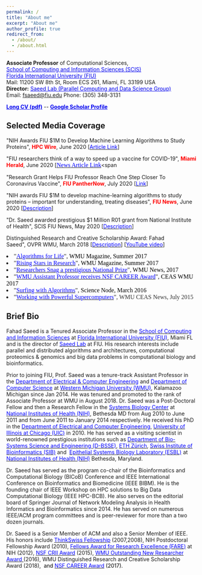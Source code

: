 ```yaml
---
permalink: /
title: "About me"
excerpt: "About me"
author_profile: true
redirect_from: 
  - /about/
  - /about.html
---
```


**Associate Professor** of Computational Sciences,\
<a href="https://www.cis.fiu.edu/" target="_blank" style="color:#0000EE;">School of Computing and Information Sciences (SCIS)</a> \
<a href="https://www.fiu.edu/" target="_blank" style="color:#0000EE;">Florida International University (FIU) </a> \
Mail: 11200 SW 8th St, Room ECS 261, Miami, FL 33199 USA\
**Director:** <a href="https://saeedlab.cis.fiu.edu/" target="_blank" style="color:#0000EE;">Saeed Lab (Parallel Computing and Data Science Group)</a>  \
Email: <fsaeed@fiu.edu> Phone: (305) 348-3131

<a href="https://users.cs.fiu.edu/~fsaeed/CV/CV_Saeed.pdf" target="_blank" style="color:#0000EE;">**Long CV (pdf)**</a> --
<a href="https://scholar.google.com/citations?user=IPXv-GQAAAAJ&hl=en" target="_blank" style="color:#0000EE;">**Google Scholar Profile**</a>

<!--<a href="https://prof-s.github.io/files/paper1.pdf" target="_blank" style="color:#0000EE;">**This is a test**</a> -->


## Selected Media Coverage
"NIH Awards FIU $1M to Develop Machine Learning Algorithms to Study Proteins", <b><font color="#ff0000">HPC Wire</font></b>, June 2020 [<a href="https://www.hpcwire.com/off-the-wire/nih-awards-fiu-1m-to-develop-machine-learning-algorithms-to-study-proteins/" target="_blank"><font color="#0000ff">Article Link</font></a>]</font></span></li>

"FIU researchers think of a way to speed up a vaccine for COVID-19", <font color="#ff0000"><b>Miami Herald</b></font>, June 2020 [</span><a href="https://www.miamiherald.com/news/health-care/article243424276.html" style="font-family:georgia,serif;font-size:medium;background-color:transparent" target="_blank"><font color="#0000ff">News Article Link</font></a><span 

"Research Grant Helps FIU Professor Reach One Step Closer To Coronavirus Vaccine", <font color="#ff0000"><b>FIU PantherNow</b></font>, July 2020 [<a href="http://panthernow.com/2020/07/06/research-grant-helps-fiu-professor-reach-one-step-closer-to-coronavirus-vaccine/" target="_blank"><font color="#0000ff">Link</font></a>]</font></li>

"NIH awards FIU $1M to develop machine-learning algorithms to study proteins – important for understanding, treating diseases", <b><font color="#ff0000">FIU News</font></b>, June 2020 [<a href="https://news.fiu.edu/2020/nih-awards-fiu-1-million-to-develop-machine-learning-algorithms-to-study-proteins-important-for-understanding,-treating-diseases" target="_blank"><font color="#0000ff">Description</font></a>]</font></li>

"Dr. Saeed awarded prestigious $1 Million R01 grant from National Institute of Health", SCIS FIU News, May 2020 [<a href="https://www.cis.fiu.edu/dr-saeed-awarded-prestigious-1-million-r01-grant-from-national-institute-of-health/" target="_blank"><font color="#0000ff">Description</font></a>]</font></li>

Distinguished Research and Creative Scholarship Award: Fahad Saeed</u>",&nbsp;OVPR WMU, March 2018 [<a href="https://wmich.edu/engineer/saeed-0" target="_blank"><font color="#0000ff">Description</font></a>] [<a href="https://www.youtube.com/watch?v=UgGAtsuOyTA" target="_blank"><font color="#0000ff">YouTube&nbsp;video</font></a>]</font></li>

<li><font face="georgia, serif" size="3">"<a href="http://www.wmich.edu/research/algorithms-life" target="_blank"><font color="#0000ff">Algorithms for Life</font></a>", <font color="#000000">WMU Magazine, Summer 2017</font></font></li>
<li><font face="georgia, serif" size="3">"<a href="https://issuu.com/wmich/docs/wmu-magazine-summer-2017" target="_blank"><font color="#0000ff">Rising Stars in Research</font></a>", <font color="#000000">WMU Magazine, Summer 2017</font></font></li>
<li><font face="georgia, serif" size="3">"<a href="http://www.wmich.edu/news/2017/10/43181" target="_blank"><font color="#0000ff">Researchers Snag a prestigious&nbsp;National Prize</font></a>", <font color="#000000">WMU News, 2017</font></font></li>
<li><font face="georgia, serif" size="3">"<a href="https://wmich.edu/engineer/fahad-saeed" target="_blank"><font color="#0000ff">WMU Assistant Professor receives&nbsp;NSF CAREER Award</font></a>", <font color="#000000">CEAS WMU 2017</font></font></li>
<li><font face="georgia, serif" size="3">"<a href="https://sciencenode.org/feature/surfing-with-algorithms.php" target="_blank"><font color="#0000ff">Surfing with Algorithms</font></a>",&nbsp;<font color="#000000">Science Node, March 2016</font></font></li>
<li><font face="georgia, serif" size="3"><span style="line-height:18px">"<a href="http://www.wmich.edu/sites/default/files/attachments/u593/2015/CEAS%20e%20news%20July15_0.pdf" target="_blank"><font color="#0000ff">Working with Powerful Supercomputers</font></a>"<font color="#333333">, WMU CEAS News, July 2015</font></span></font></li></ul>



## Brief Bio
Fahad Saeed is a Tenured Associate Professor in the <span style="background-color:transparent;text-align:left;font-size:10pt"> </span><a href="https://www.cis.fiu.edu/" style="background-color:transparent"><font color="#0000ff">School of Computing and Information Sciences</font></a><span style="background-color:transparent"> at </span><a href="https://www.fiu.edu/" style="background-color:transparent"><font color="#0000ff">Florida International University (FIU)</font></a><span style="background-color:transparent">, Miami FL and is the director of </span><a href="https://saeedlab.cis.fiu.edu" style="background-color:transparent" target="_blank"><font color="#0000ff">Saeed Lab</font></a><span style="background-color:transparent"><font color="#0000ff"> </font>at FIU. His research interests include parallel and distributed algorithms and architectures, computational proteomics &amp; genomics and big data problems in computational biology and bioinformatics.
  
Prior to joining FIU, Prof. Saeed was a tenure-track Assistant Professor in the <a href="https://wmich.edu/ece/"><font color="#0000ff">Department of Electrical &amp; Computer Engineering</font></a> and <a href="http://wmich.edu/cs/"><font color="#0000ff">Department of Computer Science</font></a> at <a href="http://wmich.edu/"><font color="#0000ff">Western Michigan University (WMU)</font></a>, Kalamazoo Michigan since Jan 2014. He was tenured and promoted to the rank of Associate Professor at WMU in August 2018. Dr. Saeed was a Post-Doctoral Fellow and then a Research Fellow in the <a href="https://esbl.nhlbi.nih.gov/" target="_blank"><font color="#0000ff">Systems Biology Center</font></a> at <a href="https://www.nih.gov/" target="_blank"><font color="#0000ff">National Institutes of Health (NIH)</font></a>, Bethesda MD from Aug 2010 to June 2011 and from June 2011 to January 2014 respectively. He received his PhD in the <a href="https://www.ece.uic.edu/" target="_blank"><font color="#0000ff">Department of Electrical and Computer Engineering</font></a>, <a href="http://www.uic.edu/uic/"><font color="#0000ff">University of Illinois at Chicago (UIC)</font></a> in 2010. He has served as a visiting scientist in world-renowned prestigious institutions such as <a href="http://www.bsse.ethz.ch/"><font color="#0000ff">Department of Bio-Systems Science and Engineering (D-BSSE)</font></a>, <a href="http://www.ethz.ch/index_EN"><font color="#0000ff">ETH Zürich</font></a>, <a href="http://www.isb-sib.ch/"><font color="#0000ff">Swiss Institute of Bioinformatics (SIB)</font></a> and &nbsp;<a href="https://esbl.nhlbi.nih.gov/"><font color="#0000ff">Epithelial Systems Biology Laboratory (ESBL)</font></a> at <a href="http://www.nih.gov/"><font color="#0000ff">National Institutes of Health (NIH)</font></a> Bethesda, Maryland. 

Dr. Saeed has served as the program co-chair of the Bioinformatics and Computational Biology (BICoB) Conference and IEEE International Conference on Bioinformatics and Biomedicine (IEEE BIBM). He is the founding chair of IEEE Workshop on HPC solutions to Big Data Computational Biology (IEEE HPC-BCB). He also serves on the editorial board of Springer Journal of Network Modeling Analysis in Health Informatics and Bioinformatics since 2014. He has served on numerous IEEE/ACM program committees and is peer-reviewer for more than a two dozen journals. 

Dr. Saeed is a Senior Member of ACM and also a Senior Member of IEEE. His honors include <a href="http://thinkswiss.tumblr.com/"><font color="#0000ff">ThinkSwiss Fellowship</font></a> (2007,2008), NIH Postdoctoral Fellowship Award (2010), <a href="https://www.training.nih.gov/felcom/fare"><font color="#0000ff">Fellows Award for Research Excellence (FARE)</font></a> at NIH (2012), <a href="https://www.nsf.gov/funding/pgm_summ.jsp?pims_id=504952"><font color="#0000ff">NSF CRII Award</font></a> (2015), <a href="https://wmich.edu/engineer/outstanding-past"><font color="#0000ff">WMU Outstanding New Researcher Award</font></a><a href="https://wmich.edu/engineer/outstanding-past" style="color:rgb(0,0,0)"> </a>(2016), WMU Distinguished Research and Creative Scholarship Award (2018),&nbsp; <span style="color:rgb(0,0,0);background-color:transparent">and </span><a href="https://www.nsf.gov/funding/pgm_summ.jsp?pims_id=503214" style="background-color:transparent"><font color="#0000ff">NSF CAREER Award</font></a><span style="color:rgb(0,0,0);background-color:transparent"> (2017).
